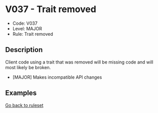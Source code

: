 # V037 - Trait removed

* Code: V037
* Level: MAJOR
* Rule: Trait removed

## Description

Client code using a trait that was removed will be missing code and will most likely be broken.

* [MAJOR] Makes incompatible API changes

## Examples

[Go back to ruleset](../README.md)